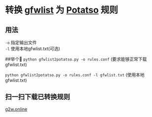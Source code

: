 # 转换 [gfwlist](https://github.com/gfwlist/gfwlist) 为 [Potatso](https://potatso.com/) 规则

## 用法
`-o` 指定输出文件     
`-l` 使用本地gfwlist.txt(可选)         

##举个🌰
`python gfwlist2potatso.py -o rules.conf` (要求能够正常下载gfwlist.txt)

`python gfwlist2potatso.py -o rules.conf -l gfwlist.txt` (使用本地gfwlist.txt)

## 扫一扫下载已转换规则
[g2w.online](https://g2w.online/)
